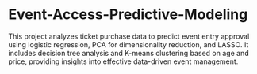 # Event-Access-Predictive-Modeling
This project analyzes ticket purchase data to predict event entry approval using logistic regression, PCA for dimensionality reduction, and LASSO. It includes decision tree analysis and K-means clustering based on age and price, providing insights into effective data-driven event management.
